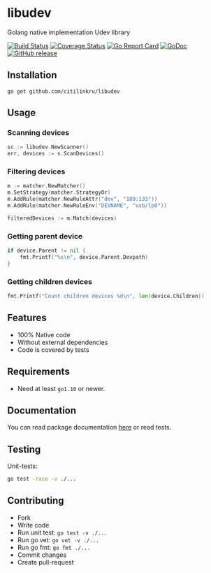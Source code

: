 # libudev
Golang native implementation Udev library

[![Build Status](https://travis-ci.org/citilinkru/libudev.svg?branch=master)](https://travis-ci.org/citilinkru/libudev)
[![Coverage Status](https://coveralls.io/repos/github/citilinkru/libudev/badge.svg?branch=master)](https://coveralls.io/github/citilinkru/libudev?branch=master)
[![Go Report Card](https://goreportcard.com/badge/github.com/citilinkru/libudev)](https://goreportcard.com/report/github.com/citilinkru/libudev)
[![GoDoc](https://godoc.org/github.com/citilinkru/libudev?status.svg)](https://godoc.org/github.com/citilinkru/libudev)
[![GitHub release](https://img.shields.io/github/release/citilinkru/libudev.svg)](https://github.com/citilinkru/libudev/releases)


Installation
------------
    go get github.com/citilinkru/libudev

Usage
-----

### Scanning devices
```go
sc := libudev.NewScanner()
err, devices := s.ScanDevices()
```

### Filtering devices
```go
m := matcher.NewMatcher()
m.SetStrategy(matcher.StrategyOr)
m.AddRule(matcher.NewRuleAttr("dev", "189:133"))
m.AddRule(matcher.NewRuleEnv("DEVNAME", "usb/lp0"))

filteredDevices := m.Match(devices)
```

### Getting parent device
```go
if device.Parent != nil {
    fmt.Printf("%s\n", device.Parent.Devpath)
}
```

### Getting children devices
```go
fmt.Printf("Count children devices %d\n", len(device.Children))
```

Features
--------
* 100% Native code
* Without external dependencies
* Code is covered by tests

Requirements
------------

* Need at least `go1.10` or newer.

Documentation
-------------

You can read package documentation [here](http:godoc.org/github.com/citilinkru/libudev) or read tests.

Testing
-------
Unit-tests:
```bash
go test -race -v ./...
```

Contributing
------------
* Fork
* Write code
* Run unit test: `go test -v ./...`
* Run go vet: `go vet -v ./...`
* Run go fmt: `go fmt ./...`
* Commit changes
* Create pull-request
